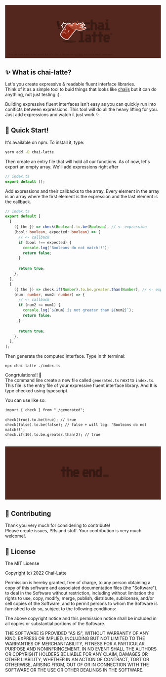 <img src="./.github/repo_hero.png" />

## ✨ What is chai-latte?

Let's you create expressive & readable fluent interface libraries. <br/>
Think of it as a simple tool to buid things that looks like [chaijs](https://www.chaijs.com/) but it can do anything, not just testing :).

Building expressive fluent interfaces isn't easy as you can quickly run into conlficts between expressions. This tool will do all the heavy lifting for you. Just add expressions and watch it just work ✨.

## :rocket: Quick Start!

It's available on npm. To install it, type:

```sh
yarn add -D chai-latte
```

Then create an entry file that will hold all our functions.
As of now, let's export an empty array. We'll add expressions right after

```ts
// index.ts
export default [];
```

Add expressions and their callbacks to the array. Every element in the array is an array where the first element is the expression and the last element is the callback.

```ts
// index.ts
export default [
  [
    ({ the }) => check(Boolean).to.be(Boolean), // <- expression
    (bool: boolean, expected: boolean) => {
      // <- callback
      if (bool !== expected) {
        console.log("Booleans do not match!!");
        return false;
      }

      return true;
    },
  ],
  [
    ({ the }) => check.if(Number).to.be.greater.than(Number), // <- expression
    (num: number, num2: number) => {
      // <- callback
      if (num2 <= num1) {
        console.log(`${num} is not greater than ${num2}`);
        return false;
      }

      return true;
    },
  ],
];
```

Then generate the computed interface. Type in th terminal:

```
npx chai-latte ./index.ts
```

Congrtulations!! 🎉 <br/>
The command line create a new file called `generated.ts` next to `index.ts`. This file is the entry file of your expressive fluent interface library. And It is type checked using typescript.

You can use like so:

```tsx
import { check } from "./generated";

check(true).to.be(true); // true
check(false).to.be(false); // false + will log: 'Booleans do not match!!';
check.if(10).to.be.greater.than(2); // true
```

<br />
<img src="./.github/repo_footer.png" />
<br />

## :handshake: Contributing

Thank you very much for considering to contribute! <br />
Please create issues, PRs and stuff. Your contribution is very much welcome!.

## :book: License

The MIT License

Copyright (c) 2022 Chai-Latte

Permission is hereby granted, free of charge, to any person obtaining a copy
of this software and associated documentation files (the "Software"), to deal
in the Software without restriction, including without limitation the rights
to use, copy, modify, merge, publish, distribute, sublicense, and/or sell
copies of the Software, and to permit persons to whom the Software is
furnished to do so, subject to the following conditions:

The above copyright notice and this permission notice shall be included in all
copies or substantial portions of the Software.

THE SOFTWARE IS PROVIDED "AS IS", WITHOUT WARRANTY OF ANY KIND, EXPRESS OR
IMPLIED, INCLUDING BUT NOT LIMITED TO THE WARRANTIES OF MERCHANTABILITY,
FITNESS FOR A PARTICULAR PURPOSE AND NONINFRINGEMENT. IN NO EVENT SHALL THE
AUTHORS OR COPYRIGHT HOLDERS BE LIABLE FOR ANY CLAIM, DAMAGES OR OTHER
LIABILITY, WHETHER IN AN ACTION OF CONTRACT, TORT OR OTHERWISE, ARISING FROM,
OUT OF OR IN CONNECTION WITH THE SOFTWARE OR THE USE OR OTHER DEALINGS IN THE
SOFTWARE.
